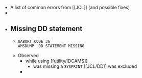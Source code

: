 - A list of common errors from [[JCL]] (and possible fixes)
-
- ## Missing DD statement
	- ```
	  UABORT CODE 36
	  AMSDUMP  DD STATEMENT MISSING
	  ```
	- Observed
		- while using [[utility/IDCAMS]]
			- was missing a  `SYSPRINT` [[JCL/DD]] was excluded
		-